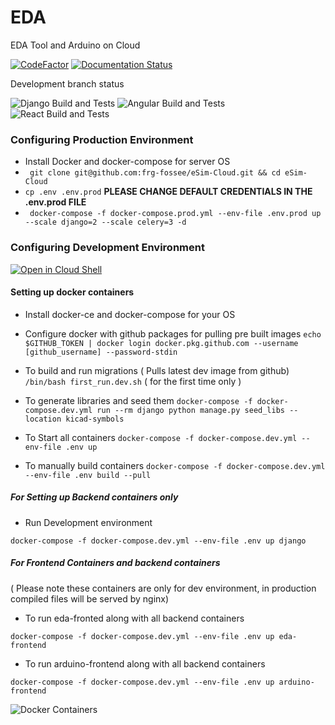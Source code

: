 # EDA
EDA Tool and Arduino on Cloud

[![CodeFactor](https://www.codefactor.io/repository/github/frg-fossee/esim-cloud/badge)](https://www.codefactor.io/repository/github/frg-fossee/esim-cloud)
[![Documentation Status](https://readthedocs.org/projects/esim-cloud/badge/?version=latest)](https://esim-cloud.readthedocs.io/en/latest/?badge=latest)



Development branch status

![Django Build and Tests](https://github.com/frg-fossee/eSim-Cloud/workflows/Django%20Build%20and%20Tests/badge.svg?branch=develop)
![Angular Build and Tests](https://github.com/frg-fossee/eSim-Cloud/workflows/Angular%20Build%20and%20Tests/badge.svg?branch=develop)
![React Build and Tests](https://github.com/frg-fossee/eSim-Cloud/workflows/React%20Build%20and%20Tests/badge.svg?branch=develop)
### Configuring Production Environment
* Install Docker and docker-compose for server OS
* ``` git clone git@github.com:frg-fossee/eSim-Cloud.git && cd eSim-Cloud```
* ``` cp .env .env.prod ```
 **PLEASE CHANGE DEFAULT CREDENTIALS IN THE .env.prod FILE**
* ``` docker-compose -f docker-compose.prod.yml --env-file .env.prod up --scale django=2 --scale celery=3 -d```

### Configuring Development Environment
[![Open in Cloud Shell](https://gstatic.com/cloudssh/images/open-btn.svg)](https://ssh.cloud.google.com/cloudshell/editor?cloudshell_git_repo=https%3A%2F%2Fgithub.com%2Ffrg-fossee%2FeSim-Cloud&cloudshell_git_branch=develop&cloudshell_print=first_run.dev.sh&cloudshell_tutorial=README.md)
#### Setting up docker containers
* Install docker-ce and docker-compose for your OS

* Configure docker with github packages for pulling pre built images
```echo $GITHUB_TOKEN | docker login docker.pkg.github.com --username [github_username] --password-stdin```
* To build and run migrations ( Pulls latest dev image from github)
``` /bin/bash first_run.dev.sh ``` ( for the first time only )
* To generate libraries and seed them
``` docker-compose -f docker-compose.dev.yml run --rm django python manage.py seed_libs --location kicad-symbols ```
* To Start all containers
``` docker-compose -f docker-compose.dev.yml --env-file .env up ```

* To manually build containers
```docker-compose -f docker-compose.dev.yml --env-file .env build --pull ```

##### For Setting up Backend containers only

* Run Development environment

 ```docker-compose -f docker-compose.dev.yml --env-file .env up django```

##### For Frontend Containers and backend containers
( Please note these containers are only for dev environment, in production compiled files will be served by nginx)
* To run eda-fronted along with all backend containers

``` docker-compose -f docker-compose.dev.yml --env-file .env up eda-frontend ```

* To run arduino-frontend along with all backend containers

``` docker-compose -f docker-compose.dev.yml --env-file .env up arduino-frontend ```

![Docker Containers](docs/images/docker.png)
